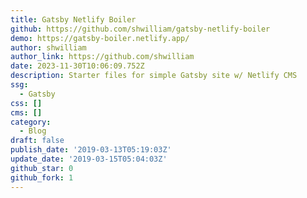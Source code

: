 ```yaml
---
title: Gatsby Netlify Boiler
github: https://github.com/shwilliam/gatsby-netlify-boiler
demo: https://gatsby-boiler.netlify.app/
author: shwilliam
author_link: https://github.com/shwilliam
date: 2023-11-30T10:06:09.752Z
description: Starter files for simple Gatsby site w/ Netlify CMS
ssg:
  - Gatsby
css: []
cms: []
category:
  - Blog
draft: false
publish_date: '2019-03-13T05:19:03Z'
update_date: '2019-03-15T05:04:03Z'
github_star: 0
github_fork: 1
---
```

